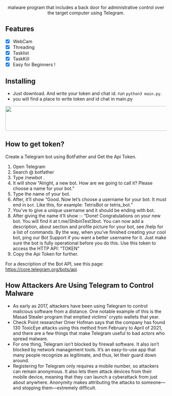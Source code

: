 <p align="center">
 malware program that includes a back door for administrative control over the target computer using Telegram.
</p>

## Features

- [X] WebCam
- [X] Threading
- [X] Tasklist
- [X] TaskKill
- [X] Easy for Beginners !

## Installing

- Just download. And write your token and chat id. run `python3 main.py`.
- you will find a place to write token and id chat in main.py

<p align="center">
<img width="686" height="77" src="https://user-images.githubusercontent.com/52716203/85567271-a320bc00-b628-11ea-9129-c20cac66ea0a.png">
</p>

## How to get token?

Create a Telegram bot using BotFather and Get the Api Token.

1. Open Telegram
2. Search @ botfather
3. Type /newbot .
4. It will show “Alright, a new bot. How are we going to call it? Please choose a name for your bot.”
5. Type the name of your bot.
6. After, it’ll show “Good. Now let’s choose a username for your bot. It must end in `bot`. Like this, for example: TetrisBot or tetris_bot.”
7. You’ve to give a unique username and it should be ending with bot.
8. After giving the name it’ll show :-
   “Done! Congratulations on your new bot. You will find it at t.me/ShibinTest3bot. You can now add a description, about section and profile picture for your bot, see /help for a list of commands. By the way, when you’ve finished creating your cool bot, ping our Bot Support if you want a better username for it. Just make sure the bot is fully operational before you do this.
   Use this token to access the HTTP API: “TOKEN”
9. Copy the Api Token for further.

For a description of the Bot API, see this page:
<https://core.telegram.org/bots/api>

## How Attackers Are Using Telegram to Control Malware

- As early as 2017, attackers have been using Telegram to control malicious software from a distance. One notable example of this is the Masad Stealer program that emptied victims’ crypto wallets that year.
- Check Point researcher Omer Hofman says that the company has found 130 ToxicEye attacks using this method from February to April of 2021, and there are a few things that make Telegram useful to bad actors who spread malware.
- For one thing, Telegram isn’t blocked by firewall software. It also isn’t blocked by network management tools. It’s an easy-to-use app that many people recognize as legitimate, and thus, let their guard down around.
- Registering for Telegram only requires a mobile number, so attackers can remain anonymous. It also lets them attack devices from their mobile device, meaning that they can launch a cyberattack from just about anywhere. Anonymity makes attributing the attacks to someone—and stopping them—extremely difficult.